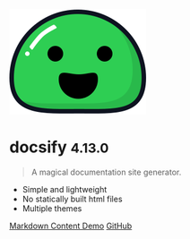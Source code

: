 ![logo](https://raw.githubusercontent.com/docsifyjs/docsify/develop/docs/_media/icon.svg)

# docsify <small>4.13.0</small>

> A magical documentation site generator.

- Simple and lightweight
- No statically built html files
- Multiple themes

[Markdown Content Demo](#docsify)
[GitHub](https://github.com/docsifyjs/docsify/)
